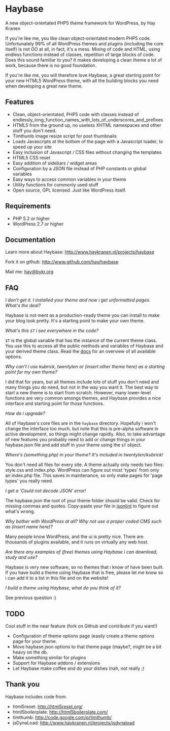 Haybase
=======
A new object-orientated PHP5 theme framework for WordPress, by Hay Kranen

If you're like me, you like clean object-orientated modern PHP5 code.
Unfortunately 99% of all WordPress themes and plugins (including the core
itself) is not OO at all, in fact, it's a mess. Mixing of code and HTML, using
endless functions instead of classes, repetition of large blocks of code. Does
this sound familiar to you? It makes developing a clean theme a lot of work,
because there is no good foundation.

If you're like me, you will therefore love Haybase, a great starting point for
your new HTML5 WordPress theme, with all the building blocks you need when
developing a great new theme.

Features
--------
* Clean, object-orientated, PHP5 code with classes instead of
  endlessly_long_function_names_with_lots_of_underscores_and_prefixes
* HTML5 from the ground up, no useless XHTML namespaces and other stuff you
  don't need.
* Timthumb image resize script for post thumbnails
* Loads Javascripts at the bottom of the page with a Javascript loader,
  to speed up your site
* Easy inclusion of Javascript / CSS files without changing the templates
* HTML5 CSS reset
* Easy addition of sidebars / widget areas
* Configuration by a JSON file instead of PHP constants or global variables
* Easy ways to access common variables in your theme
* Utility functions for commonly used stuff
* Open source, GPL licensed. Just like WordPress itself.

Requirements
------------
* PHP 5.2 or higher
* WordPress 2.7 or higher

Documentation
-------------
Learn more about Haybase: http://www.haykranen.nl/projects/haybase

Fork it on github: http://www.github.com/hay/haybase

Mail me: hay@bykr.org

FAQ
---
*I don't get it. I installed your theme and now i get unformatted pages.
What's the deal?*

Haybase is not ment as a production-ready theme you can install to make your
blog look pretty. It's a starting point to make your own theme.

*What's this `$T` i see everywhere in the code?*

`$T` is the global variable that has the instance of the current theme class.
You use this to access all the public methods and variables of Haybase and your
derived theme class. Read the [docs] for an overview of all available
options.

*Why can't i use kubrick, twentyten or (insert other theme here) as a starting
point for my own theme?*

I did that for years, but all themes include lots of stuff you don't need and
many things you do need, but not in the way you want it. The best way to start a
new theme is to start from scratch. However, many lower-level functions are
very common amongs themes, and Haybase provides a nice interface and starting
point for those functions.

*How do i upgrade?*

All of Haybase's core files are in the `haybase` directory. Hopefully i won't 
change the interface too much, but note that this is pre-alpha software in active
development, so things might change rapidly. Also, to take advantage of new 
features you probably need to add or change things in your haybase.json file and 
add stuff in your theme using the `$T` object.

*Where's (something.php) in your theme? It's included in twentyten/kubrick!*

You don't need all files for every site. A theme actually only needs two files:
style.css and index.php. WordPress can figure out most 'types' from only an
index.php file. This saves in maintenance, so only make pages for 'page types'
you really need.

*I get a 'Could not decode JSON' error!*

The haybase.json the root of your theme folder should be valid. Check for 
missing commas and quotes. 
Copy-paste your file in [jsonlint] to figure out what's wrong.

*Why bother with WordPress at all? Why not use a proper coded CMS such as 
(insert name here)?*

Many people know WordPress, and the ui is pretty nice. There are thousands of 
plugins available, and it runs on virtually any web host. 

*Are there any examples of (free) themes using Haybase i can download, study
and use?*

Haybase is very new software, so no themes that i know of have been built. 
If you have build a theme using Haybase that is free, please let me know so i 
can add it to a list in this file and on the website!

*I build a theme using Haybase, what do you think of it?*

See previous question :)

TODO
----
Cool stuff in the near feature (fork on Github and contribute if you want!)

* Configuration of theme options page (easily create a theme options page for 
  your theme.
* Move haybase.json options to that theme page (maybe?, might be a bit heavy on
  the db.
* Make something similar for plugins
* Support for Haybase addons / extensions
* Let Haybase make coffee and do your dishes (nah, not really ;)

Thank you
---------
Haybase includes code from:

* html5reset: http://html5reset.org/
* html5boilerplate: http://html5boilerplate.com/
* timthumb: http://code.google.com/p/timthumb/
* jsDynaLoad: http://www.haykranen.nl/projects/jsdynaload

[docs]: http://www.haykranen.nl/projects/haybase
[jsonlint]: http://www.jsonlint.com